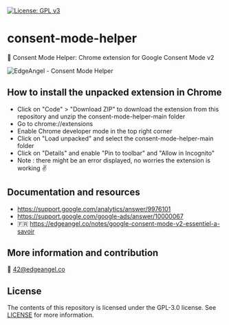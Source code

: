 [![License: GPL v3](https://img.shields.io/badge/License-GPLv3-blue.svg)](https://www.gnu.org/licenses/gpl-3.0)

# consent-mode-helper
🔎 Consent Mode Helper: Chrome extension for Google Consent Mode v2

![EdgeAngel - Consent Mode Helper](https://images.spr.so/cdn-cgi/imagedelivery/j42No7y-dcokJuNgXeA0ig/372d5598-ca42-4eac-9895-1358a79c53d2/consent-mode-helper/w=640,quality=80)

## How to install the unpacked extension in Chrome
* Click on "Code" > "Download ZIP" to download the extension from this repository and unzip the consent-mode-helper-main folder
* Go to chrome://extensions
* Enable Chrome developer mode in the top right corner
* Click on "Load unpacked" and select the consent-mode-helper-main folder
* Click on "Details" and enable "Pin to toolbar" and "Allow in Incognito"
* Note : there might be an error displayed, no worries the extension is working ✌️

## Documentation and resources
* https://support.google.com/analytics/answer/9976101 
* https://support.google.com/google-ads/answer/10000067
* 🇫🇷 https://edgeangel.co/notes/google-consent-mode-v2-essentiel-a-savoir

## More information and contribution
💌 42@edgeangel.co

## License
The contents of this repository is licensed under the GPL-3.0 license. See [LICENSE](LICENSE) for more information.

